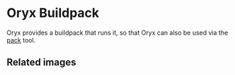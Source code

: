 # Oryx Buildpack

Oryx provides a buildpack that runs it, so that Oryx can also be used via the [pack][] tool.

## Related images

[pack]: https://github.com/buildpack/pack

